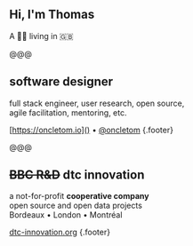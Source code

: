 <!-- .slide: data-background="../../img/thomas-parisot-landscape.jpg" data-state="background-dark" -->

## Hi, I'm **Thomas**

A 🥖🧀 living in 🇬🇧

@@@

## software designer

full stack engineer, user research, open source, <br>
agile facilitation, mentoring, etc.

[https://oncletom.io]() • [@oncletom](https://twitter.com/oncletom) {.footer}

@@@

## ~~BBC R&D~~ dtc innovation

a not-for-profit **cooperative company**<br>
open source and open data projects<br>
Bordeaux • London • Montréal

[dtc-innovation.org](https://dtc-innovation.org/) {.footer}

